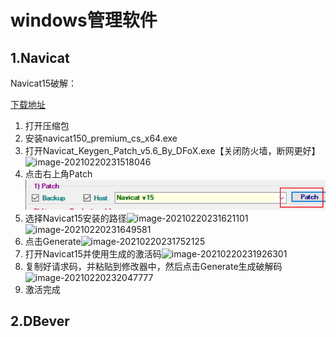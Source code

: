 # windows管理软件

## 1.Navicat

Navicat15破解：

[下载地址](https://sevenyjl.lanzous.com/iRQgJlx77ad)

1. 打开压缩包
2. 安装navicat150_premium_cs_x64.exe
3. 打开Navicat_Keygen_Patch_v5.6_By_DFoX.exe【关闭防火墙，断网更好】![image-20210220231518046](https://sevenpic.oss-cn-beijing.aliyuncs.com/img/image-20210220231518046.png)
4. 点击右上角Patch![image-20210220231548365](数据库管理软件.assets/image-20210220231548365.png)
5. 选择Navicat15安装的路径![image-20210220231621101](https://sevenpic.oss-cn-beijing.aliyuncs.com/img/image-20210220231621101.png)![image-20210220231649581](https://sevenpic.oss-cn-beijing.aliyuncs.com/img/image-20210220231649581.png)
6. 点击Generate![image-20210220231752125](https://sevenpic.oss-cn-beijing.aliyuncs.com/img/image-20210220231752125.png)
7. 打开Navicat15并使用生成的激活码![image-20210220231926301](https://sevenpic.oss-cn-beijing.aliyuncs.com/img/image-20210220231926301.png)
8. 复制好请求码，并粘贴到修改器中，然后点击Generate生成破解码![image-20210220232047777](https://sevenpic.oss-cn-beijing.aliyuncs.com/img/image-20210220232047777.png)
9. 激活完成

## 2.DBever